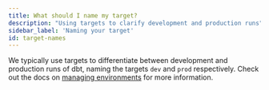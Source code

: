 ```yaml
---
title: What should I name my target?
description: "Using targets to clarify development and production runs"
sidebar_label: 'Naming your target'
id: target-names
---
```


We typically use targets to differentiate between development and production runs of dbt, naming the targets `dev` and `prod` respectively. Check out the docs on [managing environments](/docs/collaborate/environments) for more information.
